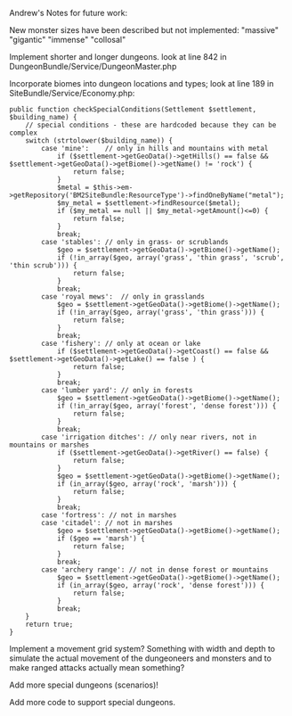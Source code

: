 Andrew's Notes for future work:

New monster sizes have been described but not implemented: "massive" "gigantic" "immense" "collosal"

Implement shorter and longer dungeons. look at line 842 in DungeonBundle/Service/DungeonMaster.php

Incorporate biomes into dungeon locations and types; look at line 189 in SiteBundle/Service/Economy.php:

	public function checkSpecialConditions(Settlement $settlement, $building_name) {
		// special conditions - these are hardcoded because they can be complex
		switch (strtolower($building_name)) {
			case 'mine':	// only in hills and mountains with metal
				if ($settlement->getGeoData()->getHills() == false && $settlement->getGeoData()->getBiome()->getName() != 'rock') {
					return false;
				}
				$metal = $this->em->getRepository('BM2SiteBundle:ResourceType')->findOneByName("metal");
				$my_metal = $settlement->findResource($metal);
				if ($my_metal == null || $my_metal->getAmount()<=0) {
					return false;
				}
				break;
			case 'stables':	// only in grass- or scrublands
				$geo = $settlement->getGeoData()->getBiome()->getName();
				if (!in_array($geo, array('grass', 'thin grass', 'scrub', 'thin scrub'))) {
					return false;
				}
				break;
			case 'royal mews':	// only in grasslands
				$geo = $settlement->getGeoData()->getBiome()->getName();
				if (!in_array($geo, array('grass', 'thin grass'))) {
					return false;
				}
				break;
			case 'fishery':	// only at ocean or lake
				if ($settlement->getGeoData()->getCoast() == false && $settlement->getGeoData()->getLake() == false ) {
					return false;
				}
				break;
			case 'lumber yard':	// only in forests
				$geo = $settlement->getGeoData()->getBiome()->getName();
				if (!in_array($geo, array('forest', 'dense forest'))) {
					return false;
				}
				break;
			case 'irrigation ditches': // only near rivers, not in mountains or marshes
				if ($settlement->getGeoData()->getRiver() == false) {
					return false;
				}
				$geo = $settlement->getGeoData()->getBiome()->getName();
				if (in_array($geo, array('rock', 'marsh'))) {
					return false;
				}
				break;
			case 'fortress': // not in marshes
			case 'citadel': // not in marshes
				$geo = $settlement->getGeoData()->getBiome()->getName();
				if ($geo == 'marsh') {
					return false;
				}
				break;
			case 'archery range': // not in dense forest or mountains
				$geo = $settlement->getGeoData()->getBiome()->getName();
				if (in_array($geo, array('rock', 'dense forest'))) {
					return false;
				}
				break;
		}
		return true;
	}
	
Implement a movement grid system? Something with width and depth to simulate the actual movement of the dungeoneers and monsters and to make ranged attacks actually mean something?

Add more special dungeons (scenarios)! 

Add more code to support special dungeons.
